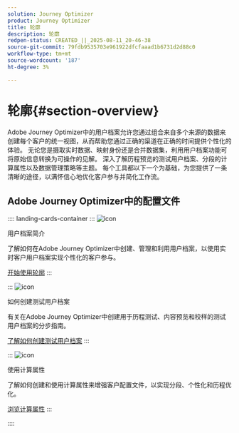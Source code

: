 ```yaml
---
solution: Journey Optimizer
product: Journey Optimizer
title: 轮廓
description: 轮廓
redpen-status: CREATED_||_2025-08-11_20-46-38
source-git-commit: 79fdb9535703e961922dfcfaaad1b6731d2d88c0
workflow-type: tm+mt
source-wordcount: '187'
ht-degree: 3%

---
```



# 轮廓{#section-overview}

Adobe Journey Optimizer中的用户档案允许您通过组合来自多个来源的数据来创建每个客户的统一视图，从而帮助您通过正确的渠道在正确的时间提供个性化的体验。 无论您是摄取实时数据、映射身份还是合并数据集，利用用户档案功能可将原始信息转换为可操作的见解。 深入了解历程预览的测试用户档案、分段的计算属性以及数据管理策略等主题。 每个工具都以下一个为基础，为您提供了一条清晰的途径，以满怀信心地优化客户参与并简化工作流。

## Adobe Journey Optimizer中的配置文件

:::: landing-cards-container
:::
![icon](https://cdn.experienceleague.adobe.com/icons/circle-play.svg)

用户档案简介

了解如何在Adobe Journey Optimizer中创建、管理和利用用户档案，以使用实时客户用户档案实现个性化的客户参与。

[开始使用轮廓](../using/audience/get-started-profiles.md)
:::

:::
![icon](https://cdn.experienceleague.adobe.com/icons/list-check.svg)

如何创建测试用户档案

有关在Adobe Journey Optimizer中创建用于历程测试、内容预览和校样的测试用户档案的分步指南。

[了解如何创建测试用户档案](../using/audience/creating-test-profiles.md)
:::

:::
![icon](https://cdn.experienceleague.adobe.com/icons/bullseye.svg)

使用计算属性

了解如何创建和使用计算属性来增强客户配置文件，以实现分段、个性化和历程优化。

[浏览计算属性](../using/audience/computed-attributes.md)
:::

::::
